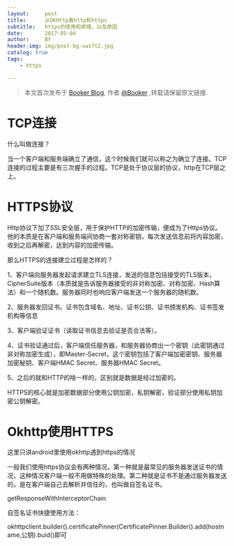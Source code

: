 ```yaml
---
layout:     post
title:      从OKHttp看http和https
subtitle:   https的使用和原理，以及原因
date:       2017-05-04
author:     BY
header-img: img/post-bg-swift2.jpg
catalog: true
tags:
    - https

---
```



> 本文首次发布于 [Booker Blog](http://stephengiant.github.io), 作者 [@Booker](http://github.com/stephengiant) ,转载请保留原文链接.


# TCP连接

什么叫做连接？

当一个客户端和服务端确立了通信，这个时候我们就可以称之为确立了连接。TCP连接的过程主要是有三次握手的过程。TCP是处于协议层的协议，http在TCP层之上。

# HTTPS协议

Http协议下加了SSL安全层，用于保护HTTP的加密传输，便成为了Https协议。他的本质是在客户端和服务端间协商一套对称密钥，每次发送信息前将内容加密，收到之后再解密，达到内容的加密传输。

那么HTTPS的连接建立过程是怎样的？

1、客户端向服务器发起请求建立TLS连接，发送的信息包括接受的TLS版本，CipherSuite版本（本质就是告诉服务器接受的非对称加密、对称加密、Hash算法）和一个随机数。服务器同时也响应客户端发送一个服务器的随机数。

2、服务器发回证书。证书包含域名、地址、证书公钥、证书颁发机构、证书签发机构等信息

3、客户端验证证书（读取证书信息去验证是否合法等）。

4、证书验证通过后，客户端信任服务器，和服务器协商出一个密钥（此密钥通过非对称加密生成），即Master-Secret，这个密钥包括了客户端加密密钥、服务器加密秘钥、客户端HMAC Secret、服务器HMAC Secret。

5、之后的就和HTTP的啥一样的，区别就是数据是经过加密的。

HTTPS的核心就是加密数据部分使用公钥加密，私钥解密，验证部分使用私钥加密公钥解密。

# Okhttp使用HTTPS

这里只讲android里使用okhttp遇到https的情况

一般我们使用https协议会有两种情况，第一种就是最常见的服务器发送证书的情况，这种情况客户端一般不用做特殊的处理。第二种就是证书不是通过服务器发送的，是在客户端自己去解析并信任的，也叫做自签名证书。

getResponseWithInterceptorChain

自签名证书快捷使用方法：

okhttpclient.builder().certificatePinner(CertificatePinner.Builder().add(hostname,公钥).buid()即可

